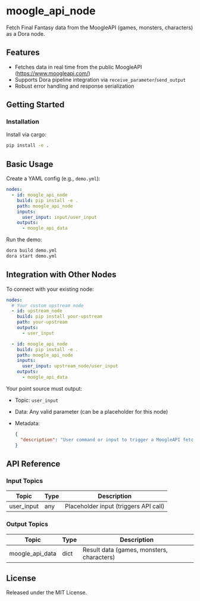 # moogle_api_node

Fetch Final Fantasy data from the MoogleAPI (games, monsters, characters) as a Dora node.

## Features
- Fetches data in real time from the public MoogleAPI (https://www.moogleapi.com/)
- Supports Dora pipeline integration via `receive_parameter`/`send_output`
- Robust error handling and response serialization

## Getting Started

### Installation
Install via cargo:
```bash
pip install -e .
```

## Basic Usage

Create a YAML config (e.g., `demo.yml`):

```yaml
nodes:
  - id: moogle_api_node
    build: pip install -e .
    path: moogle_api_node
    inputs:
      user_input: input/user_input
    outputs:
      - moogle_api_data
```

Run the demo:
```bash
dora build demo.yml
dora start demo.yml
```


## Integration with Other Nodes

To connect with your existing node:

```yaml
nodes:
  # Your custom upstream node
  - id: upstream_node
    build: pip install your-upstream
    path: your-upstream
    outputs:
      - user_input

  - id: moogle_api_node
    build: pip install -e .
    path: moogle_api_node
    inputs:
      user_input: upstream_node/user_input
    outputs:
      - moogle_api_data
```

Your point source must output:

* Topic: `user_input`
* Data: Any valid parameter (can be a placeholder for this node)
* Metadata:

  ```json
  {
    "description": "User command or input to trigger a MoogleAPI fetch"
  }
  ```

## API Reference

### Input Topics

| Topic         | Type   | Description                           |
| -------------|--------|---------------------------------------|
| user_input    | any    | Placeholder input (triggers API call) |

### Output Topics

| Topic           | Type  | Description                                 |
| ----------------|-------|---------------------------------------------|
| moogle_api_data | dict  | Result data (games, monsters, characters)   |


## License

Released under the MIT License.
